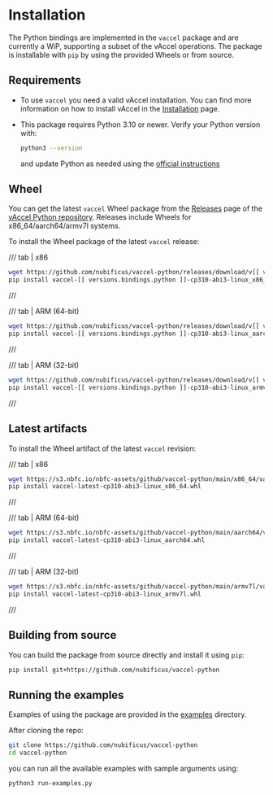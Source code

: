 # Installation

The Python bindings are implemented in the `vaccel` package and are currently a
WiP, supporting a subset of the vAccel operations. The package is installable
with `pip` by using the provided Wheels or from source.

## Requirements

- To use `vaccel` you need a valid vAccel installation. You can find more
  information on how to install vAccel in the
  [Installation](../../getting-started/installation.md) page.

<!-- markdownlint-disable blanks-around-fences -->

- This package requires Python 3.10 or newer. Verify your Python version with:
    ```sh
    python3 --version
    ```
    and update Python as needed using the
    [official instructions](https://docs.python.org/3/using/index.html)

<!-- markdownlint-restore -->

## Wheel

You can get the latest `vaccel` Wheel package from the
[Releases](https://github.com/nubificus/vaccel-python/releases) page of the
[vAccel Python repository](https://github.com/nubificus/vaccel-python). Releases
include Wheels for x86_64/aarch64/armv7l systems.

To install the Wheel package of the latest `vaccel` release:

/// tab | x86

```sh
wget https://github.com/nubificus/vaccel-python/releases/download/v[[ versions.bindings.python ]]/vaccel-[[ versions.bindings.python ]]-cp310-abi3-linux_x86_64.whl
pip install vaccel-[[ versions.bindings.python ]]-cp310-abi3-linux_x86_64.whl
```

///

/// tab | ARM (64-bit)

```sh
wget https://github.com/nubificus/vaccel-python/releases/download/v[[ versions.bindings.python ]]/vaccel-[[ versions.bindings.python ]]-cp310-abi3-linux_aarch64.whl
pip install vaccel-[[ versions.bindings.python ]]-cp310-abi3-linux_aarch64.whl
```

///

/// tab | ARM (32-bit)

```sh
wget https://github.com/nubificus/vaccel-python/releases/download/v[[ versions.bindings.python ]]/vaccel-[[ versions.bindings.python ]]-cp310-abi3-linux_armv7l.whl
pip install vaccel-[[ versions.bindings.python ]]-cp310-abi3-linux_armv7l.whl
```

///

## Latest artifacts

To install the Wheel artifact of the latest `vaccel` revision:

/// tab | x86

```sh
wget https://s3.nbfc.io/nbfc-assets/github/vaccel-python/main/x86_64/vaccel-latest-cp310-abi3-linux_x86_64.whl
pip install vaccel-latest-cp310-abi3-linux_x86_64.whl
```

///

/// tab | ARM (64-bit)

```sh
wget https://s3.nbfc.io/nbfc-assets/github/vaccel-python/main/aarch64/vaccel-latest-cp310-abi3-linux_aarch64.whl
pip install vaccel-latest-cp310-abi3-linux_aarch64.whl
```

///

/// tab | ARM (32-bit)

```sh
wget https://s3.nbfc.io/nbfc-assets/github/vaccel-python/main/armv7l/vaccel-latest-cp310-abi3-linux_armv7l.whl
pip install vaccel-latest-cp310-abi3-linux_armv7l.whl
```

///

## Building from source

You can build the package from source directly and install it using `pip`:

```sh
pip install git+https://github.com/nubificus/vaccel-python
```

## Running the examples

Examples of using the package are provided in the
[examples](https://github.com/nubificus/vaccel-python/tree/main/examples)
directory.

After cloning the repo:

```sh
git clone https://github.com/nubificus/vaccel-python
cd vaccel-python
```

you can run all the available examples with sample arguments using:

```sh
python3 run-examples.py
```
